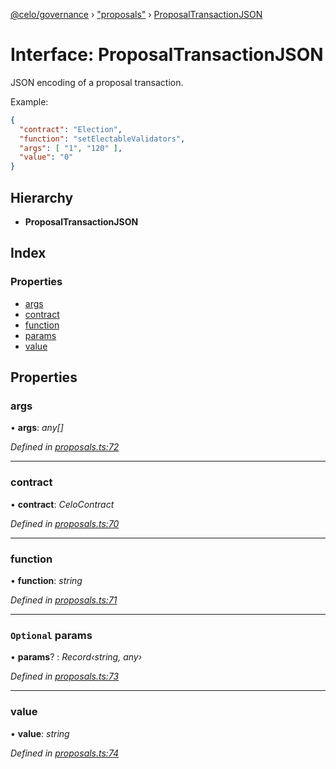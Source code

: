 [@celo/governance](../README.md) › ["proposals"](../modules/_proposals_.md) › [ProposalTransactionJSON](_proposals_.proposaltransactionjson.md)

# Interface: ProposalTransactionJSON

JSON encoding of a proposal transaction.

Example:
```json
{
  "contract": "Election",
  "function": "setElectableValidators",
  "args": [ "1", "120" ],
  "value": "0"
}
```

## Hierarchy

* **ProposalTransactionJSON**

## Index

### Properties

* [args](_proposals_.proposaltransactionjson.md#args)
* [contract](_proposals_.proposaltransactionjson.md#contract)
* [function](_proposals_.proposaltransactionjson.md#function)
* [params](_proposals_.proposaltransactionjson.md#optional-params)
* [value](_proposals_.proposaltransactionjson.md#value)

## Properties

###  args

• **args**: *any[]*

*Defined in [proposals.ts:72](https://github.com/celo-org/celo-monorepo/blob/master/packages/sdk/governance/src/proposals.ts#L72)*

___

###  contract

• **contract**: *CeloContract*

*Defined in [proposals.ts:70](https://github.com/celo-org/celo-monorepo/blob/master/packages/sdk/governance/src/proposals.ts#L70)*

___

###  function

• **function**: *string*

*Defined in [proposals.ts:71](https://github.com/celo-org/celo-monorepo/blob/master/packages/sdk/governance/src/proposals.ts#L71)*

___

### `Optional` params

• **params**? : *Record‹string, any›*

*Defined in [proposals.ts:73](https://github.com/celo-org/celo-monorepo/blob/master/packages/sdk/governance/src/proposals.ts#L73)*

___

###  value

• **value**: *string*

*Defined in [proposals.ts:74](https://github.com/celo-org/celo-monorepo/blob/master/packages/sdk/governance/src/proposals.ts#L74)*
